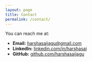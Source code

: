 ```yaml
---
layout: page
title: Contact
permalink: /contact/
---
```


You can reach me at:

- **Email:** harshasaijagu@gmail.com  
- **LinkedIn:** [linkedin.com/in/harshasai](https://www.linkedin.com/in/harshasai)  
- **GitHub:** [github.com/harshasaijagu](https://github.com/harshasaijagu)